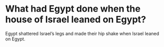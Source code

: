 # What had Egypt done when the house of Israel leaned on Egypt?

Egypt shattered Israel’s legs and made their hip shake when Israel leaned on Egypt.
